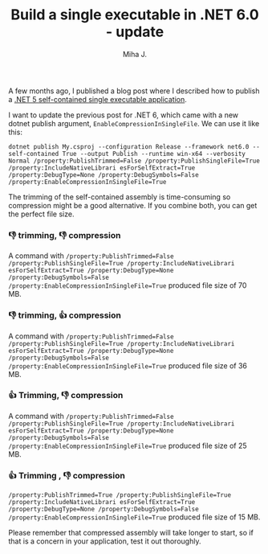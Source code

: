 ﻿---
layout: post
title: Build a single executable in .NET 6.0 - update
excerpt_separator: <!--more-->
author: Miha J.
tags: net6, c#
---
<!--more-->
A few months ago, I published a blog post where I described how to publish a [.NET 5 self-contained single executable application](https://www.mihajakovac.com/build-dotnet-single-exe/).

I want to update the previous post for .NET 6, which came with a new dotnet publish argument, `EnableCompressionInSingleFile`. We can use it like this:

`dotnet publish My.csproj --configuration Release --framework net6.0 --self-contained True --output Publish --runtime win-x64 --verbosity Normal /property:PublishTrimmed=False /property:PublishSingleFile=True /property:IncludeNativeLibrari
esForSelfExtract=True /property:DebugType=None /property:DebugSymbols=False /property:EnableCompressionInSingleFile=True`

The trimming of the self-contained assembly is time-consuming so compression might be a good alternative. If you combine both, you can get the perfect file size.

### :thumbsdown: trimming, :thumbsdown: compression
A command with `/property:PublishTrimmed=False /property:PublishSingleFile=True /property:IncludeNativeLibrari
esForSelfExtract=True /property:DebugType=None /property:DebugSymbols=False /property:EnableCompressionInSingleFile=True` produced file size of 70 MB.

### :thumbsdown: trimming, :+1: compression
A command with `/property:PublishTrimmed=False /property:PublishSingleFile=True /property:IncludeNativeLibrari
esForSelfExtract=True /property:DebugType=None /property:DebugSymbols=False /property:EnableCompressionInSingleFile=True` produced file size of 36 MB.

### :+1: Trimming, :thumbsdown: compression
A command with `/property:PublishTrimmed=False /property:PublishSingleFile=True /property:IncludeNativeLibrari
esForSelfExtract=True /property:DebugType=None /property:DebugSymbols=False /property:EnableCompressionInSingleFile=True` produced file size of 25 MB.

### :+1: Trimming , :thumbsdown: compression
`/property:PublishTrimmed=True /property:PublishSingleFile=True /property:IncludeNativeLibrari
esForSelfExtract=True /property:DebugType=None /property:DebugSymbols=False /property:EnableCompressionInSingleFile=True` produced file size of 15 MB.

Please remember that compressed assembly will take longer to start, so if that is a concern in your application, test it out thoroughly.
